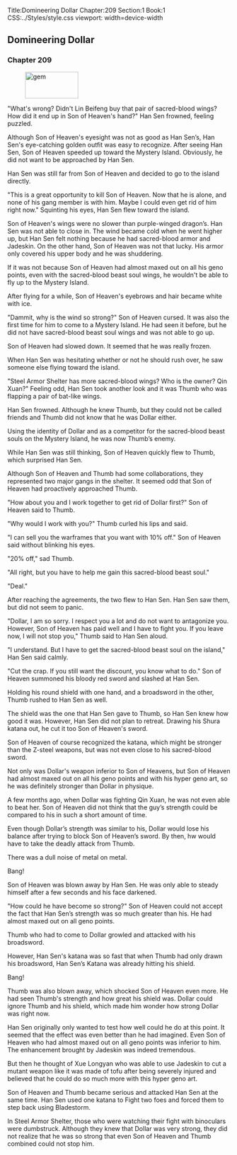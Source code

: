 Title:Domineering Dollar 
Chapter:209 
Section:1 
Book:1 
CSS:../Styles/style.css 
viewport: width=device-width
  
## Domineering Dollar
### Chapter 209 
<figure>
	<img src="../Images/gem.gif" alt="gem" id="gem" width="120" height="60" />
</figure>
  

  
  "What's wrong? Didn't Lin Beifeng buy that pair of sacred-blood wings? How did it end up in Son of Heaven's hand?" Han Sen frowned, feeling puzzled.

Although Son of Heaven's eyesight was not as good as Han Sen’s, Han Sen's eye-catching golden outfit was easy to recognize. After seeing Han Sen, Son of Heaven speeded up toward the Mystery Island. Obviously, he did not want to be approached by Han Sen.

Han Sen was still far from Son of Heaven and decided to go to the island directly.

"This is a great opportunity to kill Son of Heaven. Now that he is alone, and none of his gang member is with him. Maybe I could even get rid of him right now." Squinting his eyes, Han Sen flew toward the island.

Son of Heaven's wings were no slower than purple-winged dragon’s. Han Sen was not able to close in. The wind became cold when he went higher up, but Han Sen felt nothing because he had sacred-blood armor and Jadeskin. On the other hand, Son of Heaven was not that lucky. His armor only covered his upper body and he was shuddering.

If it was not because Son of Heaven had almost maxed out on all his geno points, even with the sacred-blood beast soul wings, he wouldn't be able to fly up to the Mystery Island.

After flying for a while, Son of Heaven's eyebrows and hair became white with ice.

"Dammit, why is the wind so strong?" Son of Heaven cursed. It was also the first time for him to come to a Mystery Island. He had seen it before, but he did not have sacred-blood beast soul wings and was not able to go up.

Son of Heaven had slowed down. It seemed that he was really frozen.

When Han Sen was hesitating whether or not he should rush over, he saw someone else flying toward the island.

"Steel Armor Shelter has more sacred-blood wings? Who is the owner? Qin Xuan?" Feeling odd, Han Sen took another look and it was Thumb who was flapping a pair of bat-like wings.

Han Sen frowned. Although he knew Thumb, but they could not be called friends and Thumb did not know that he was Dollar either.

Using the identity of Dollar and as a competitor for the sacred-blood beast souls on the Mystery Island, he was now Thumb’s enemy.

While Han Sen was still thinking, Son of Heaven quickly flew to Thumb, which surprised Han Sen.

Although Son of Heaven and Thumb had some collaborations, they represented two major gangs in the shelter. It seemed odd that Son of Heaven had proactively approached Thumb.

"How about you and I work together to get rid of Dollar first?" Son of Heaven said to Thumb.

"Why would I work with you?" Thumb curled his lips and said.

"I can sell you the warframes that you want with 10% off." Son of Heaven said without blinking his eyes.

"20% off," sad Thumb.

"All right, but you have to help me gain this sacred-blood beast soul."

"Deal."

After reaching the agreements, the two flew to Han Sen. Han Sen saw them, but did not seem to panic.

"Dollar, I am so sorry. I respect you a lot and do not want to antagonize you. However, Son of Heaven has paid well and I have to fight you. If you leave now, I will not stop you," Thumb said to Han Sen aloud.

"I understand. But I have to get the sacred-blood beast soul on the island," Han Sen said calmly.

"Cut the crap. If you still want the discount, you know what to do." Son of Heaven summoned his bloody red sword and slashed at Han Sen.

Holding his round shield with one hand, and a broadsword in the other, Thumb rushed to Han Sen as well.

The shield was the one that Han Sen gave to Thumb, so Han Sen knew how good it was. However, Han Sen did not plan to retreat. Drawing his Shura katana out, he cut it too Son of Heaven's sword.

Son of Heaven of course recognized the katana, which might be stronger than the Z-steel weapons, but was not even close to his sacred-blood sword.

Not only was Dollar's weapon inferior to Son of Heavens, but Son of Heaven had almost maxed out on all his geno points and with his hyper geno art, so he was definitely stronger than Dollar in physique.

A few months ago, when Dollar was fighting Qin Xuan, he was not even able to beat her. Son of Heaven did not think that the guy’s strength could be compared to his in such a short amount of time.

Even though Dollar’s strength was similar to his, Dollar would lose his balance after trying to block Son of Heaven’s sword. By then, hw would have to take the deadly attack from Thumb.

There was a dull noise of metal on metal.

Bang!

Son of Heaven was blown away by Han Sen. He was only able to steady himself after a few seconds and his face darkened.

"How could he have become so strong?" Son of Heaven could not accept the fact that Han Sen’s strength was so much greater than his. He had almost maxed out on all geno points.

Thumb who had to come to Dollar growled and attacked with his broadsword.

However, Han Sen's katana was so fast that when Thumb had only drawn his broadsword, Han Sen’s Katana was already hitting his shield.

Bang!

Thumb was also blown away, which shocked Son of Heaven even more. He had seen Thumb's strength and how great his shield was. Dollar could ignore Thumb and his shield, which made him wonder how strong Dollar was right now.

Han Sen originally only wanted to test how well could he do at this point. It seemed that the effect was even better than he had imagined. Even Son of Heaven who had almost maxed out on all geno points was inferior to him. The enhancement brought by Jadeskin was indeed tremendous.

But then he thought of Xue Longyan who was able to use Jadeskin to cut a mutant weapon like it was made of tofu after being severely injured and believed that he could do so much more with this hyper geno art.

Son of Heaven and Thumb became serious and attacked Han Sen at the same time. Han Sen used one katana to Fight two foes and forced them to step back using Bladestorm.

In Steel Armor Shelter, those who were watching their fight with binoculars were dumbstruck. Although they knew that Dollar was very strong, they did not realize that he was so strong that even Son of Heaven and Thumb combined could not stop him.
